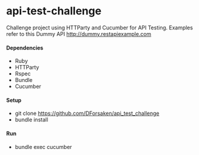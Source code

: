 # api-test-challenge

Challenge project using HTTParty and Cucumber for API Testing. Examples refer to this Dummy API http://dummy.restapiexample.com

#### Dependencies

* Ruby
* HTTParty
* Rspec
* Bundle
* Cucumber

#### Setup
* git clone https://github.com/DForsaken/api_test_challenge
* bundle install

#### Run

* bundle exec cucumber
